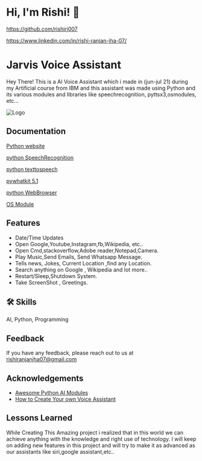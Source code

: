 
# Hi, I'm Rishi! 👋


  https://github.com/rishirj007

  https://www.linkedin.com/in/rishi-ranjan-jha-07/
# Jarvis Voice Assistant

Hey There! This is a AI Voice Assistant which i made in (jun-jul 21) during my Artificial course from IBM and this assistant was made using Python and its various modules and libraries like speechrecognition, pyttsx3,osmodules, etc...


![Logo](https://cdnb.artstation.com/p/assets/images/images/004/350/973/large/fariz-abdullah-qq.jpg?1482821904&dl=1)

    
## Documentation

[Python website](https://www.python.org/)                                                  

[python SpeechRecognition](https://pypi.org/project/SpeechRecognition/)            

[python texttospeech](https://pypi.org/project/pyttsx3/)

[pywhatkit 5.1](https://pypi.org/project/pywhatkit/)

[python WebBrowser](https://pypi.org/project/pyWebBrowser/)

[OS Module](https://docs.python.org/3/library/os.html)




  
## Features

- Date/Time Updates
- Open Google,Youtube,Instagram,fb,Wikipedia, etc..
- Open Cmd,stackoverflow,Adobe reader,Notepad,Camera.
- Play Music,Send Emails, Send Whatsapp Message.
- Tells news, Jokes, Current Location ,find any Location.
- Search anything on Google , Wikipedia and lot more..
- Restart/Sleep,Shutdown System.
- Take ScreenShot , Greetings.


  
## 🛠 Skills
AI, Python, Programming

  
## Feedback

If you have any feedback, please reach out to us at rishiranjanjha07@gmail.com

  
## Acknowledgements

 - [Awesome Python AI Modules](https://wiki.python.org/moin/PythonForArtificialIntelligence)
 - [How to Create Your own Voice Assistant](https://towardsdatascience.com/how-to-build-your-own-ai-personal-assistant-using-python-f57247b4494b)

  
## Lessons Learned



  While Creating This Amazing project i realized that in this world we can achieve anything with the knowledge and right use of technology. I will keep on adding new features in this project and will try to make it as advanced as our assistants like siri,google assistant,etc..
